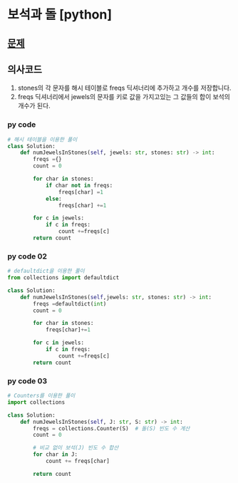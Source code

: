 # 보석과 돌 [python]

## [문제](https://leetcode.com/problems/jewels-and-stones/) 

## 의사코드
1. stones의 각 문자를 해시 테이블로 freqs 딕셔너리에 추가하고 개수를 저장합니다.
2. freqs 딕셔너리에서 jewels의 문자를 키로 값을 가지고있는 그 값들의 합이 보석의 개수가 된다.

### py code
```py
# 해시 테이블을 이용한 풀이
class Solution:
    def numJewelsInStones(self, jewels: str, stones: str) -> int:
        freqs ={}
        count = 0

        for char in stones:
            if char not in freqs:
                freqs[char] =1
            else:
                freqs[char] +=1

        for c in jewels:
            if c in freqs:
                count +=freqs[c]
        return count
```
### py code 02
```py
# defaultdict을 이용한 풀이
from collections import defaultdict

class Solution:
    def numJewelsInStones(self,jewels: str, stones: str) -> int:
        freqs =defaultdict(int)
        count = 0

        for char in stones:
            freqs[char]+=1

        for c in jewels:
            if c in freqs:
                count +=freqs[c]
        return count
```

### py code 03
```py
# Counters를 이용한 풀이
import collections

class Solution:
    def numJewelsInStones(self, J: str, S: str) -> int:
        freqs = collections.Counter(S)  # 돌(S) 빈도 수 계산
        count = 0

        # 비교 없이 보석(J) 빈도 수 합산
        for char in J:
            count += freqs[char]

        return count
```